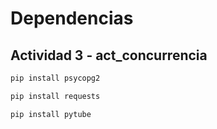 # Dependencias
## Actividad 3 - act_concurrencia
```bash
pip install psycopg2
```
```bash
pip install requests
```
```bash
pip install pytube
```

